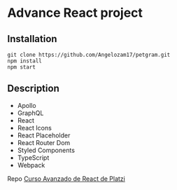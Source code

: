 # Advance React project

## Installation

```
git clone https://github.com/Angelozam17/petgram.git
npm install
npm start
```

## Description
+ Apollo
+ GraphQL
+ React
+ React Icons
+ React Placeholder
+ React Router Dom
+ Styled Components
+ TypeScript
+ Webpack


Repo [Curso Avanzado de React de Platzi](https://platzi.com/cursos/react-avanzado/)
